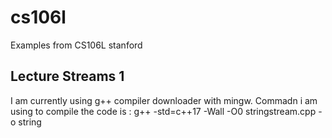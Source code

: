 # cs106l
Examples from CS106L stanford
## Lecture Streams 1
I am currently using g++ compiler  downloader with mingw.
Commadn i am using to compile the code  is :
g++ -std=c++17 -Wall -O0 stringstream.cpp -o string